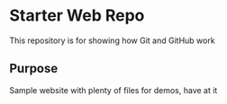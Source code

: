 # Starter Web Repo

This repository is for showing how Git and GitHub work

## Purpose

Sample website with plenty of files for demos, have at it
